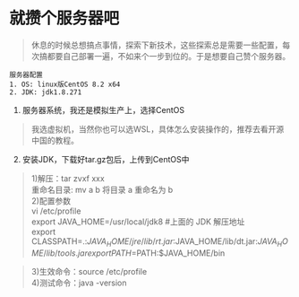 # 就攒个服务器吧
> 休息的时候总想搞点事情，探索下新技术，这些探索总是需要一些配置，每次搞都要自己部署一遍，不如来个一步到位的。于是想要自己赞个服务器。

```text
服务器配置  
1. OS: linux版CentOS 8.2 x64   
2. JDK: jdk1.8.271
```
1. 服务器系统，我还是模拟生产上，选择CentOS  
> 我选虚拟机，当然你也可以选WSL，具体怎么安装操作的，推荐去看开源中国的教程。  

2. 安装JDK，下载好tar.gz包后，上传到CentOS中  
> 1)解压：tar zvxf xxx  
>   重命名目录: mv a b   将目录 a 重命名为 b  
> 2)配置参数  
>   vi /etc/profile  
>   export JAVA_HOME=/usr/local/jdk8  #上面的 JDK 解压地址  
    export CLASSPATH=.:$JAVA_HOME/jre/lib/rt.jar:$JAVA_HOME/lib/dt.jar:$JAVA_HOME/lib/tools.jar  
    export PATH=$PATH:$JAVA_HOME/bin  
  
> 3)生效命令：source /etc/profile  
  4)测试命令：java -version  
>   

